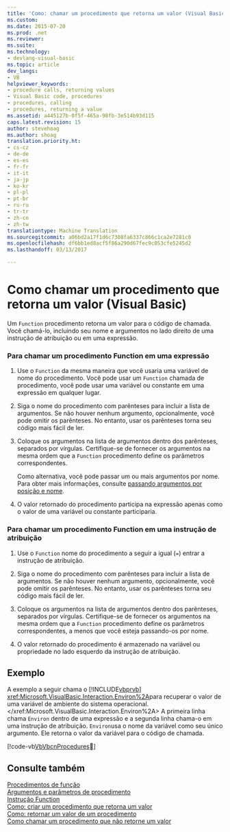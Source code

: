 ```yaml
---
title: 'Como: chamar um procedimento que retorna um valor (Visual Basic) | Documentos do Microsoft'
ms.custom: 
ms.date: 2015-07-20
ms.prod: .net
ms.reviewer: 
ms.suite: 
ms.technology:
- devlang-visual-basic
ms.topic: article
dev_langs:
- VB
helpviewer_keywords:
- procedure calls, returning values
- Visual Basic code, procedures
- procedures, calling
- procedures, returning a value
ms.assetid: a445127b-0f5f-465a-98fb-3e514b93d115
caps.latest.revision: 15
author: stevehoag
ms.author: shoag
translation.priority.ht:
- cs-cz
- de-de
- es-es
- fr-fr
- it-it
- ja-jp
- ko-kr
- pl-pl
- pt-br
- ru-ru
- tr-tr
- zh-cn
- zh-tw
translationtype: Machine Translation
ms.sourcegitcommit: a06bd2a17f1d6c7308fa6337c866c1ca2e7281c0
ms.openlocfilehash: df6bb1ed8acf5f86a290d67fec9c053cfe5245d2
ms.lasthandoff: 03/13/2017

---
```

# <a name="how-to-call-a-procedure-that-returns-a-value-visual-basic"></a>Como chamar um procedimento que retorna um valor (Visual Basic)
Um `Function` procedimento retorna um valor para o código de chamada. Você chamá-lo, incluindo seu nome e argumentos no lado direito de uma instrução de atribuição ou em uma expressão.  
  
### <a name="to-call-a-function-procedure-within-an-expression"></a>Para chamar um procedimento Function em uma expressão  
  
1.  Use o `Function` da mesma maneira que você usaria uma variável de nome do procedimento. Você pode usar um `Function` chamada de procedimento, você pode usar uma variável ou constante em uma expressão em qualquer lugar.  
  
2.  Siga o nome do procedimento com parênteses para incluir a lista de argumentos. Se não houver nenhum argumento, opcionalmente, você pode omitir os parênteses. No entanto, usar os parênteses torna seu código mais fácil de ler.  
  
3.  Coloque os argumentos na lista de argumentos dentro dos parênteses, separados por vírgulas. Certifique-se de fornecer os argumentos na mesma ordem que a `Function` procedimento define os parâmetros correspondentes.  
  
     Como alternativa, você pode passar um ou mais argumentos por nome. Para obter mais informações, consulte [passando argumentos por posição e nome](./passing-arguments-by-position-and-by-name.md).  
  
4.  O valor retornado do procedimento participa na expressão apenas como o valor de uma variável ou constante participaria.  
  
### <a name="to-call-a-function-procedure-in-an-assignment-statement"></a>Para chamar um procedimento Function em uma instrução de atribuição  
  
1.  Use o `Function` nome do procedimento a seguir a igual (`=`) entrar a instrução de atribuição.  
  
2.  Siga o nome do procedimento com parênteses para incluir a lista de argumentos. Se não houver nenhum argumento, opcionalmente, você pode omitir os parênteses. No entanto, usar os parênteses torna seu código mais fácil de ler.  
  
3.  Coloque os argumentos na lista de argumentos dentro dos parênteses, separados por vírgulas. Certifique-se de fornecer os argumentos na mesma ordem que a `Function` procedimento define os parâmetros correspondentes, a menos que você esteja passando-os por nome.  
  
4.  O valor retornado do procedimento é armazenado na variável ou propriedade no lado esquerdo da instrução de atribuição.  
  
## <a name="example"></a>Exemplo  
 A exemplo a seguir chama o [!INCLUDE[vbprvb](../../../../csharp/programming-guide/concepts/linq/includes/vbprvb_md.md)] <xref:Microsoft.VisualBasic.Interaction.Environ%2A>para recuperar o valor de uma variável de ambiente do sistema operacional.</xref:Microsoft.VisualBasic.Interaction.Environ%2A> A primeira linha chama `Environ` dentro de uma expressão e a segunda linha chama-o em uma instrução de atribuição. `Environ`usa o nome da variável como seu único argumento. Ele retorna o valor da variável para o código de chamada.  
  
 [!code-vb[VbVbcnProcedures&#7;](./codesnippet/VisualBasic/how-to-call-a-procedure-that-returns-a-value_1.vb)]  
  
## <a name="see-also"></a>Consulte também  
 [Procedimentos de função](./function-procedures.md)   
 [Argumentos e parâmetros de procedimento](./procedure-parameters-and-arguments.md)   
 [Instrução Function](../../../../visual-basic/language-reference/statements/function-statement.md)   
 [Como: criar um procedimento que retorna um valor](./how-to-create-a-procedure-that-returns-a-value.md)   
 [Como: retornar um valor de um procedimento](./how-to-return-a-value-from-a-procedure.md)   
 [Como chamar um procedimento que não retorne um valor](./how-to-call-a-procedure-that-does-not-return-a-value.md)
